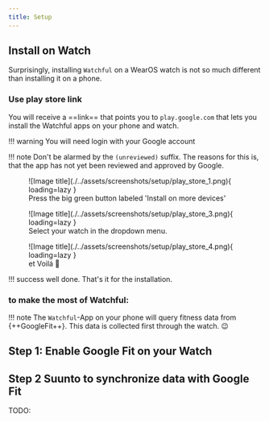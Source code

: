 ```yaml
---
title: Setup
---
```


## Install on Watch

Surprisingly, installing `Watchful` on a WearOS watch is not so much different than installing it on a phone.

### Use play store link

You will receive a ==link== that points you to `play.google.com` that lets you install the Watchful apps on your phone and watch.

<!-- prettier-ignore-start -->
!!! warning
    You will need login with your Google account
<!-- prettier-ignore-end -->

<!-- prettier-ignore-start -->
!!! note
    Don't be alarmed by the `(unreviewed)` suffix. The reasons for this is, that the app has not yet been
    reviewed and approved by Google.
<!-- prettier-ignore-end -->

<figure markdown>
![Image title](./../assets/screenshots/setup/play_store_1.png){ loading=lazy }
  <figcaption>Press the big green button labeled 'Install on more devices' </figcaption>
</figure>

<figure markdown>
![Image title](./../assets/screenshots/setup/play_store_3.png){ loading=lazy }
  <figcaption>Select your watch in the dropdown menu.</figcaption>
</figure>

<figure markdown>
![Image title](./../assets/screenshots/setup/play_store_4.png){ loading=lazy }
  <figcaption>et Voilá  🎉</figcaption>
</figure>

<!-- prettier-ignore-start -->
!!! success
    well done. That's it for the installation.
<!-- prettier-ignore-start -->

### to make the most of Watchful:

<!-- prettier-ignore-start -->
!!! note
    The `Watchful`-App on your phone will query fitness data from {++GoogleFit++}. This data is collected first through the
    watch. :wink:
<!-- prettier-ignore-end -->

## Step 1: Enable Google Fit on your Watch

## Step 2 Suunto to synchronize data with Google Fit

TODO:
